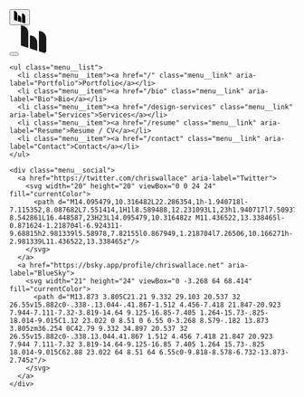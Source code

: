<div class="ui-navbar fade-in-element">
  <button id="menu-button" class="menu-button" aria-label="Open Navigation Menu" aria-expanded="false">
    <svg width="20" viewBox="0 0 133 148" fill="none" xmlns="http://www.w3.org/2000/svg">
      <path d="M47.0261 53.2844C47.0261 52.766 47.4464 52.3457 47.9649 52.3457V52.3457C68.7029 52.3457 85.5144 69.1572 85.5144 89.8952V132.94L47.0261 120.604V53.2844Z" fill="currentColor"/>
      <path d="M0.255859 1.06569C0.255859 0.547241 0.676147 0.126953 1.1946 0.126953V0.126953C21.9326 0.126953 38.7441 16.9384 38.7441 37.6765V117.729L1.31025 105.731C0.682035 105.53 0.255859 104.946 0.255859 104.286V1.06569Z" fill="currentColor"/>
      <path d="M93.7969 31.0852C93.7969 30.5668 94.2172 30.1465 94.7356 30.1465V30.1465C115.474 30.1465 132.285 46.958 132.285 67.696V133.882C132.285 140.738 125.609 145.609 119.08 143.516L93.7969 135.413V31.0852Z" fill="currentColor"/>
    </svg>
  </button>
  
  <nav id="navigation-items" class="menu" aria-label="Main Navigation">
    <div class="menu__header">
      <button id="menu-close" class="menu__close" aria-label="Close Navigation Menu">
        <i></i>
      </button>
      <a href="/" class="menu__logo" aria-label="Home">
        <svg width="46" height="51" viewBox="0 0 46 51" fill="none" xmlns="http://www.w3.org/2000/svg">
          <path d="M16.063 18.4518C16.063 18.2756 16.2058 18.1328 16.382 18.1328V18.1328C23.4281 18.1328 29.1401 23.8448 29.1401 30.8909V45.5163L16.063 41.3249V18.4518Z" fill="currentColor"/>
          <path d="M0.171875 0.709581C0.171875 0.533428 0.314675 0.390625 0.490828 0.390625V0.390625C7.53695 0.390625 13.249 6.10264 13.249 13.1488V40.3481L0.530123 36.2716C0.316677 36.2032 0.171875 36.0047 0.171875 35.7806V0.709581Z" fill="currentColor"/>
          <path d="M31.9542 10.9088C31.9542 10.7326 32.097 10.5898 32.2731 10.5898V10.5898C39.3192 10.5898 45.0312 16.3019 45.0312 23.348V45.8358C45.0312 48.1654 42.763 49.8203 40.5446 49.1093L31.9542 46.356V10.9088Z" fill="currentColor"/>
        </svg>
      </a>
    </div>
    
    <ul class="menu__list">
      <li class="menu__item"><a href="/" class="menu__link" aria-label="Portfolio">Portfolio</a></li>
      <li class="menu__item"><a href="/bio" class="menu__link" aria-label="Bio">Bio</a></li>
      <li class="menu__item"><a href="/design-services" class="menu__link" aria-label="Services">Services</a></li>
      <li class="menu__item"><a href="/resume" class="menu__link" aria-label="Resume">Resume / CV</a></li>
      <li class="menu__item"><a href="/contact" class="menu__link" aria-label="Contact">Contact</a></li>
    </ul>
    
    <div class="menu__social">
      <a href="https://twitter.com/chriswallace" aria-label="Twitter">
        <svg width="20" height="20" viewBox="0 0 24 24" fill="currentColor">
          <path d="M14.095479,10.316482L22.286354,1h-1.940718l-7.115352,8.087682L7.551414,1H1l8.589488,12.231093L1,23h1.940717l7.509372-8.542861L16.448587,23H23L14.095479,10.316482z M11.436522,13.338465l-0.871624-1.218704l-6.924311-9.68815h2.981339l5.58978,7.82155l0.867949,1.218704l7.26506,10.166271h-2.981339L11.436522,13.338465z"/>
        </svg>
      </a>
      <a href="https://bsky.app/profile/chriswallace.net" aria-label="BlueSky">
        <svg width="21" height="24" viewBox="0 -3.268 64 68.414" fill="currentColor">
          <path d="M13.873 3.805C21.21 9.332 29.103 20.537 32 26.55v15.882c0-.338-.13.044-.41.867-1.512 4.456-7.418 21.847-20.923 7.944-7.111-7.32-3.819-14.64 9.125-16.85-7.405 1.264-15.73-.825-18.014-9.015C1.12 23.022 0 8.51 0 6.55 0-3.268 8.579-.182 13.873 3.805zm36.254 0C42.79 9.332 34.897 20.537 32 26.55v15.882c0-.338.13.044.41.867 1.512 4.456 7.418 21.847 20.923 7.944 7.111-7.32 3.819-14.64-9.125-16.85 7.405 1.264 15.73-.825 18.014-9.015C62.88 23.022 64 8.51 64 6.55c0-9.818-8.578-6.732-13.873-2.745z"/>
        </svg>
      </a>
    </div>
  </nav>
</div>
